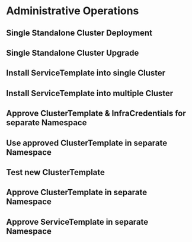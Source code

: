 # Administrative Operations

## Single Standalone Cluster Deployment
## Single Standalone Cluster Upgrade
## Install ServiceTemplate into single Cluster
## Install ServiceTemplate into multiple Cluster
## Approve ClusterTemplate & InfraCredentials for separate Namespace
## Use approved ClusterTemplate in separate Namespace
## Test new ClusterTemplate
## Approve ClusterTemplate in separate Namespace
## Approve ServiceTemplate in separate Namespace

